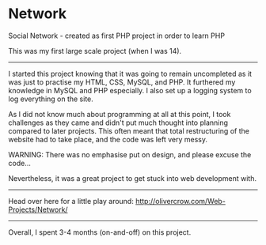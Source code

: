 # Network
Social Network - created as first PHP project in order to learn PHP

This was my first large scale project (when I was 14).

---

I started this project knowing that it was going to remain uncompleted as it was just to practise my HTML, CSS, MySQL, and PHP. It furthered my knowledge in MySQL and PHP especially. I also set up a logging system to log everything on the site.

As I did not know much about programming at all at this point, I took challenges as they came and didn't put much thought into planning compared to later projects. This often meant that total restructuring of the website had to take place, and the code was left very messy.

WARNING: There was no emphasise put on design, and please excuse the code...

Nevertheless, it was a great project to get stuck into web development with.

---

Head over here for a little play around: http://olivercrow.com/Web-Projects/Network/

---

Overall, I spent 3-4 months (on-and-off) on this project.

